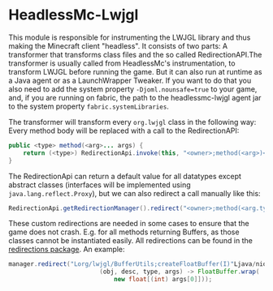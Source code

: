 # HeadlessMc-Lwjgl
This module is responsible for instrumenting the LWJGL library and thus making the Minecraft client "headless".
It consists of two parts: A transformer that transforms class files and the so called RedirectionAPI.The transformer is usually called from HeadlessMc's instrumentation, to transform LWJGL before running the game.
But it can also run at runtime as a Java agent or as a LaunchWrapper Tweaker.
If you want to do that you also need to add the system property `-Djoml.nounsafe=true` to your game, and, if you are
running on fabric, the path to the headlessmc-lwjgl agent jar to the system property `fabric.systemLibraries`.  

The transformer will transform every `org.lwjgl` class in the following way:
Every method body will be replaced with a call to the RedirectionAPI:
```java
public <type> method(<arg>... args) {
    return (<type>) RedirectionApi.invoke(this, "<owner>;method(<arg>)<type>", <type>.class, args);
}
```
The RedirectionApi can return a default value for all datatypes except abstract classes (interfaces will be implemented
using `java.lang.reflect.Proxy`), but we can also redirect a call manually like this:

```java
RedirectionApi.getRedirectionManager().redirect("<owner>;method(<arg.type>)<type>", <Redirection>);
```
These custom redirections are needed in some cases to ensure that the game does not crash.
E.g. for all methods returning Buffers, as those classes cannot be instantiated easily.
All redirections can be found in the [redirections package](src/main/java/me/earth/headlessmc/lwjgl/redirections).
An example:
```java
manager.redirect("Lorg/lwjgl/BufferUtils;createFloatBuffer(I)"Ljava/nio/FloatBuffer;",
                         (obj, desc, type, args) -> FloatBuffer.wrap(
                             new float[(int) args[0]]));
```
